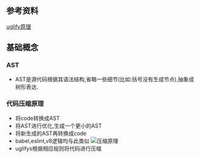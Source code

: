 ## 参考资料
[uglify原理](https://www.h5w3.com/19480.html)

## 基础概念
### AST
- AST是源代码根据其语法结构,省略一些细节(比如:括号没有生成节点),抽象成树形表达.
### 代码压缩原理
- 将code转换成AST
- 将AST进行优化,生成一个更小的AST
- 将新生成的AST再转换成code
- babel,eslint,v8逻辑均与此类似
![压缩原理](https://www.h5w3.com/wp-content/uploads/2020/06/bVbDNYp.jpg)
- uglifys根据相应规则将代码进行压缩